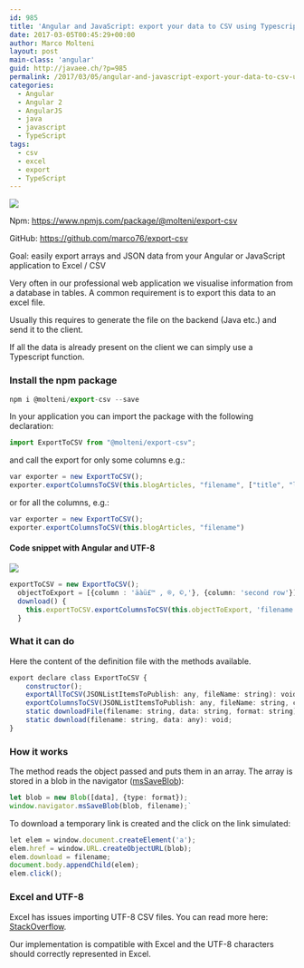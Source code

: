```yaml
---
id: 985
title: 'Angular and JavaScript: export your data to CSV using Typescript'
date: 2017-03-05T00:45:29+00:00
author: Marco Molteni
layout: post
main-class: 'angular'
guid: http://javaee.ch/?p=985
permalink: /2017/03/05/angular-and-javascript-export-your-data-to-csv-using-typescript/
categories:
  - Angular
  - Angular 2
  - AngularJS
  - java
  - javascript
  - TypeScript
tags:
  - csv
  - excel
  - export
  - TypeScript
---
```


<img src="{{site.baseurl}}/assets/img/uploads/2017/03/excel.png" />

Npm: <https://www.npmjs.com/package/@molteni/export-csv>

GitHub: <https://github.com/marco76/export-csv>


Goal: easily export arrays and JSON data from your Angular or JavaScript application to Excel / CSV

Very often in our professional web application we visualise information from a database in tables. A common requirement is to export this data to an excel file.

Usually this requires to generate the file on the backend (Java etc.) and send it to the client.

If all the data is already present on the client we can simply use a Typescript function.

### Install the npm package

```typescript
npm i @molteni/export-csv --save
```

In your application you can import the package with the following declaration:

```typescript
import ExportToCSV from "@molteni/export-csv";
```

and call the export for only some columns e.g.:

```typescript
var exporter = new ExportToCSV();
exporter.exportColumnsToCSV(this.blogArticles, "filename", ["title", "link"]);
```

or for all the columns, e.g.:

```typescript
var exporter = new ExportToCSV();
exporter.exportColumnsToCSV(this.blogArticles, "filename")
```

#### Code snippet with Angular and UTF-8
<img src="{{site.baseurl}}/assets/img/uploads/excel_small.jpg" />

```typescript
exportToCSV = new ExportToCSV();
  objectToExport = [{column : 'äàü£™ , ®, ©,'}, {column: 'second row'}];
  download() {
    this.exportToCSV.exportColumnsToCSV(this.objectToExport, 'filename.csv', ['column']);
  }
```

### What it can do

Here the content of the definition file with the methods available.

```typescript
export declare class ExportToCSV {
    constructor();
    exportAllToCSV(JSONListItemsToPublish: any, fileName: string): void;
    exportColumnsToCSV(JSONListItemsToPublish: any, fileName: string, columns: string[]): void;
    static downloadFile(filename: string, data: string, format: string): void;
    static download(filename: string, data: any): void;
}
```

### How it works

The method reads the object passed and puts them in an array. The array is stored in a blob in the navigator ([msSaveBlob](https://msdn.microsoft.com/en-us/library/windows/apps/hh441122.aspx)):

```typescript
let blob = new Blob([data], {type: format});
window.navigator.msSaveBlob(blob, filename);`
```

To download a temporary link is created and the click on the link simulated:

```typescript
let elem = window.document.createElement('a');
elem.href = window.URL.createObjectURL(blob);
elem.download = filename;
document.body.appendChild(elem);
elem.click();
```

### Excel and UTF-8
Excel has issues importing UTF-8 CSV files. You can read more here: [StackOverflow](https://stackoverflow.com/questions/155097/microsoft-excel-mangles-diacritics-in-csv-files).

Our implementation is compatible with Excel and the UTF-8 characters should correctly represented in Excel.